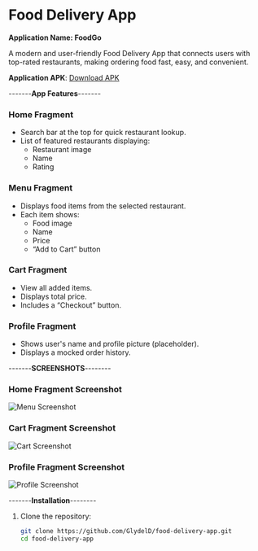 # **Food Delivery App**  
**Application Name: FoodGo**

A modern and user-friendly Food Delivery App that connects users with top-rated restaurants, making ordering food fast, easy, and convenient.

**Application APK**: [Download APK](https://mega.nz/file/WccBDLZb#z2Ku8K9RvJtdfL46LTKH5rRTi2_rsus3PlHjQfPK0Sk)

-------**App Features**-------

### **Home Fragment**
- Search bar at the top for quick restaurant lookup.
- List of featured restaurants displaying:
  - Restaurant image  
  - Name  
  - Rating  

### **Menu Fragment**
- Displays food items from the selected restaurant.
- Each item shows:
  - Food image  
  - Name  
  - Price  
  - “Add to Cart” button  

### **Cart Fragment**
- View all added items.
- Displays total price.
- Includes a “Checkout” button.

### **Profile Fragment**
- Shows user's name and profile picture (placeholder).
- Displays a mocked order history.

-------**SCREENSHOTS**--------

### **Home Fragment Screenshot**
![Menu Screenshot](home.jpg)

### **Cart Fragment Screenshot**
![Cart Screenshot](cart.jpg)

### **Profile Fragment Screenshot**
![Profile Screenshot](profile.jpg)

-------**Installation**--------
1. Clone the repository:
   ```bash
   git clone https://github.com/GlydelD/food-delivery-app.git
   cd food-delivery-app
